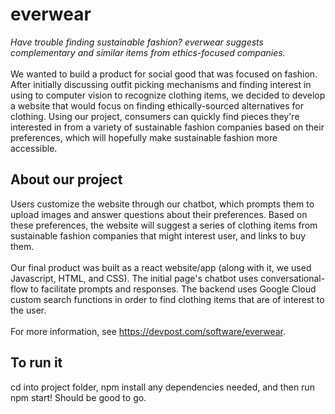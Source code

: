 # everwear
*Have trouble finding sustainable fashion? everwear suggests complementary and similar items from ethics-focused companies.* <br><br>We wanted to build a product for social good that was focused on fashion. After initially discussing outfit picking mechanisms and finding interest in using to computer vision to recognize clothing items, we decided to develop a website that would focus on finding ethically-sourced alternatives for clothing. Using our project, consumers can quickly find pieces they're interested in from a variety of sustainable fashion companies based on their preferences, which will hopefully make sustainable fashion more accessible.

## About our project
Users customize the website through our chatbot, which prompts them to upload images and answer questions about their preferences. Based on these preferences, the website will suggest a series of clothing items from sustainable fashion companies that might interest user, and links to buy them. <br><br>Our final product was built as a react website/app (along with it, we used Javascript, HTML, and CSS). The initial page's chatbot uses conversational-flow to facilitate prompts and responses. The backend uses Google Cloud custom search functions in order to find clothing items that are of interest to the user.<br><br>For more information, see https://devpost.com/software/everwear.

## To run it
cd into project folder, npm install any dependencies needed, and then run npm start! Should be good to go.
